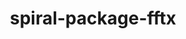 ---
title: "spiral-package-fftx"
layout: cache
categories: [package, develop-2025-01-12]
meta: {"versions": ["1.3.0"], "compilers": ["gcc@=11.4.0", "gcc@=9.4.0"], "oss": ["ubuntu20.04", "ubuntu22.04"], "platforms": ["linux"], "targets": ["neoverse_v2", "ppc64le", "x86_64_v3"], "stacks": ["e4s", "e4s-neoverse-v2", "e4s-power", "e4s-rocm-external", "root"], "num_specs": 3, "num_specs_by_stack": {"e4s-power": 1, "root": 3, "e4s-neoverse-v2": 1, "e4s-rocm-external": 1, "e4s": 1}}
spec_details: [{"hash": "oixt74c3ryliqvq33wtn4w33re77kyxh", "compiler": "gcc@=9.4.0", "versions": ["1.3.0"], "os": "ubuntu20.04", "platform": "linux", "target": "ppc64le", "variants": ["build_system=generic"], "stacks": ["e4s-power", "root"], "size": "-", "tarball": "https://binaries.spack.io/develop-2025-01-12/build_cache/linux-ubuntu20.04-ppc64le/gcc-9.4.0/spiral-package-fftx-1.3.0/linux-ubuntu20.04-ppc64le-gcc-9.4.0-spiral-package-fftx-1.3.0-oixt74c3ryliqvq33wtn4w33re77kyxh.spack"}, {"hash": "yqtb6bzoprfizr4255pjs3nzd5tbrabp", "compiler": "gcc@=11.4.0", "versions": ["1.3.0"], "os": "ubuntu22.04", "platform": "linux", "target": "neoverse_v2", "variants": ["build_system=generic"], "stacks": ["e4s-neoverse-v2", "root"], "size": "-", "tarball": "https://binaries.spack.io/develop-2025-01-12/build_cache/linux-ubuntu22.04-neoverse_v2/gcc-11.4.0/spiral-package-fftx-1.3.0/linux-ubuntu22.04-neoverse_v2-gcc-11.4.0-spiral-package-fftx-1.3.0-yqtb6bzoprfizr4255pjs3nzd5tbrabp.spack"}, {"hash": "tx7k6pp3r3qtas5767h5kry2hdgujeme", "compiler": "gcc@=11.4.0", "versions": ["1.3.0"], "os": "ubuntu22.04", "platform": "linux", "target": "x86_64_v3", "variants": ["build_system=generic"], "stacks": ["e4s-rocm-external", "e4s", "root"], "size": "-", "tarball": "https://binaries.spack.io/develop-2025-01-12/build_cache/linux-ubuntu22.04-x86_64_v3/gcc-11.4.0/spiral-package-fftx-1.3.0/linux-ubuntu22.04-x86_64_v3-gcc-11.4.0-spiral-package-fftx-1.3.0-tx7k6pp3r3qtas5767h5kry2hdgujeme.spack"}]
---